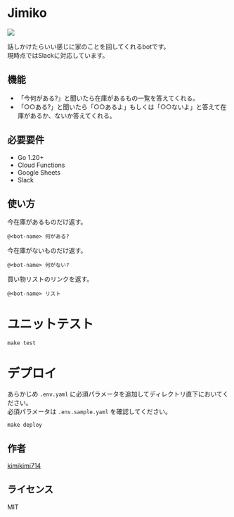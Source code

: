 Jimiko
======

![](https://github.com/kimikimi714/jimiko/workflows/CI/badge.svg)

話しかけたらいい感じに家のことを回してくれるbotです。  
現時点ではSlackに対応しています。

## 機能

- 「今何がある?」と聞いたら在庫があるもの一覧を答えてくれる。
- 「○○ある?」と聞いたら「○○あるよ」もしくは「○○ないよ」と答えて在庫があるか、ないか答えてくれる。

## 必要要件

- Go 1.20+
- Cloud Functions
- Google Sheets
- Slack

## 使い方

今在庫があるものだけ返す。

```
@<bot-name> 何がある?
```

今在庫がないものだけ返す。

```
@<bot-name> 何がない?
```

買い物リストのリンクを返す。

```
@<bot-name> リスト
```

# ユニットテスト

```
make test
```

# デプロイ

あらかじめ `.env.yaml` に必須パラメータを追加してディレクトリ直下においてください。  
必須パラメータは `.env.sample.yaml` を確認してください。

```
make deploy
```

## 作者

[kimikimi714](https://kimikimi714.hatenablog.com/)

## ライセンス

MIT
